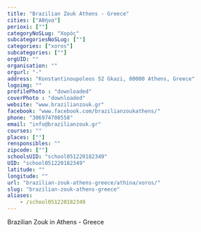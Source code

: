 ```yaml
---
title: "Brazilian Zouk Athens - Greece"
cities: ["Αθήνα"]
perioxi: [""]
categoryNoSLug: "Χορός"
subcategoriesNoSLug: [""]
categories: ["xoros"]
subcategories: [""]
orgUID: ""
organisation: ""
orgurl: "-"
address: "Konstantinoupoleos 52 Gkazi, 00000 Athens, Greece"
logoimg: ""
profilePhoto : "downloaded"
coverPhoto : "downloaded"
website: "www.brazilianzouk.gr"
facebook: "www.facebook.com/brazilianzoukathens/"
phone: "306974708558"
email: "info@brazilianzouk.gr"
courses: ""
places: [""]
rensponsibles: ""
zipcode: [""]
schoolsUID: "school051220182349"
UID: "school051220182349"
latitude: ""
longitude: ""
url: "brazilian-zouk-athens-greece/athina/xoros/"
slug: "brazilian-zouk-athens-greece"
aliases:
    - /school051220182349
---
```





Brazilian Zouk in Athens - Greece